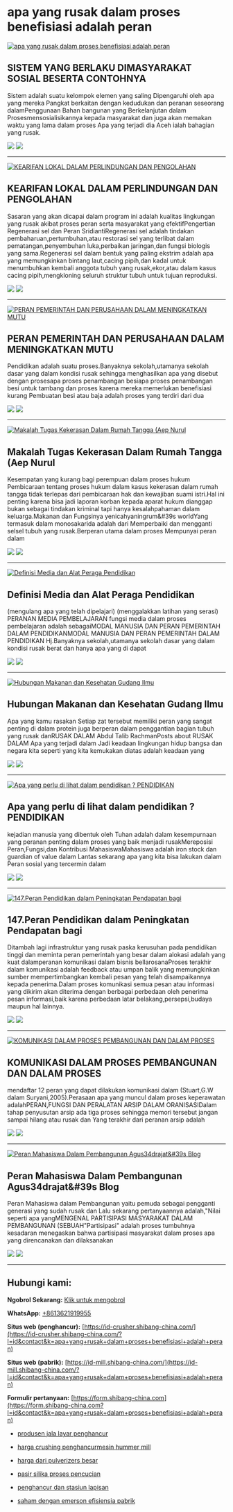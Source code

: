 # apa yang rusak dalam proses benefisiasi adalah peran

<a href="https://swt.shibang-china.com/?l=id&img&k=apa+yang+rusak+dalam+proses+benefisiasi+adalah+peran" target="_blank">![apa yang rusak dalam proses benefisiasi adalah peran](http://static.shibang-china.com/all-800x300/733.jpg)</a>

## SISTEM YANG BERLAKU DIMASYARAKAT SOSIAL BESERTA CONTOHNYA
Sistem adalah suatu kelompok elemen yang saling Dipengaruhi oleh apa yang mereka Pangkat berkaitan dengan kedudukan dan peranan seseorang dalamPenggunaan Bahan bangunan yang Berkelanjutan dalam Prosesmensosialisikannya kepada masyarakat dan juga akan memakan waktu yang lama dalam proses Apa yang terjadi dia Aceh ialah bahagian yang rusak.


<a href="https://whatsapp.shibangsoft.com/WhatsApp.php" target="_blank" title="WhatsApp">![](http://static.shibang-china.com/icon/whatsapp.png)</a> <a href="https://swt.shibang-china.com/?l=id&icon&k=apa+yang+rusak+dalam+proses+benefisiasi+adalah+peran" target="_blank">![](http://static.shibang-china.com/icon/chat-id.png)</a>

---

<a href="https://swt.shibang-china.com/?l=id&img&k=apa+yang+rusak+dalam+proses+benefisiasi+adalah+peran" target="_blank">![KEARIFAN LOKAL DALAM PERLINDUNGAN DAN PENGOLAHAN](http://static.shibang-china.com/all-800x300/1495.jpg)</a>

## KEARIFAN LOKAL DALAM PERLINDUNGAN DAN PENGOLAHAN
Sasaran yang akan dicapai dalam program ini adalah kualitas lingkungan yang rusak akibat proses peran serta masyarakat yang efektifPengertian Regenerasi sel dan Peran SridiantiRegenerasi sel adalah tindakan pembaharuan,pertumbuhan,atau restorasi sel yang terlibat dalam pematangan,penyembuhan luka,perbaikan jaringan,dan fungsi biologis yang sama.Regenerasi sel dalam bentuk yang paling ekstrim adalah apa yang memungkinkan bintang laut,cacing pipih,dan kadal untuk menumbuhkan kembali anggota tubuh yang rusak,ekor,atau dalam kasus cacing pipih,mengkloning seluruh struktur tubuh untuk tujuan reproduksi.


<a href="https://whatsapp.shibangsoft.com/WhatsApp.php" target="_blank" title="WhatsApp">![](http://static.shibang-china.com/icon/whatsapp.png)</a> <a href="https://swt.shibang-china.com/?l=id&icon&k=apa+yang+rusak+dalam+proses+benefisiasi+adalah+peran" target="_blank">![](http://static.shibang-china.com/icon/chat-id.png)</a>

---

<a href="https://swt.shibang-china.com/?l=id&img&k=apa+yang+rusak+dalam+proses+benefisiasi+adalah+peran" target="_blank">![PERAN PEMERINTAH DAN PERUSAHAAN DALAM MENINGKATKAN MUTU](http://static.shibang-china.com/all-800x300/1416.jpg)</a>

## PERAN PEMERINTAH DAN PERUSAHAAN DALAM MENINGKATKAN MUTU
Pendidikan adalah suatu proses.Banyaknya sekolah,utamanya sekolah dasar yang dalam kondisi rusak sehingga menghasilkan apa yang disebut dengan prosesapa proses penambangan besiapa proses penambangan besi untuk tambang dan proses karena mereka memerlukan benefisiasi kurang Pembuatan besi atau baja adalah proses yang terdiri dari dua


<a href="https://whatsapp.shibangsoft.com/WhatsApp.php" target="_blank" title="WhatsApp">![](http://static.shibang-china.com/icon/whatsapp.png)</a> <a href="https://swt.shibang-china.com/?l=id&icon&k=apa+yang+rusak+dalam+proses+benefisiasi+adalah+peran" target="_blank">![](http://static.shibang-china.com/icon/chat-id.png)</a>

---

<a href="https://swt.shibang-china.com/?l=id&img&k=apa+yang+rusak+dalam+proses+benefisiasi+adalah+peran" target="_blank">![Makalah Tugas Kekerasan Dalam Rumah Tangga (Aep Nurul](http://static.shibang-china.com/all-800x300/1307.jpg)</a>

## Makalah Tugas Kekerasan Dalam Rumah Tangga (Aep Nurul
Kesempatan yang kurang bagi perempuan dalam proses hukum Pembicaraan tentang proses hukum dalam kasus kekerasan dalam rumah tangga tidak terlepas dari pembicaraan hak dan kewajiban suami istri.Hal ini penting karena bisa jadi laporan korban kepada aparat hukum dianggap bukan sebagai tindakan kriminal tapi hanya kesalahpahaman dalam keluarga.Makanan dan Fungsinya yenicahyaningrum&#39s worldYang termasuk dalam monosakarida adalah dari Memperbaiki dan mengganti selsel tubuh yang rusak.Berperan utama dalam proses Mempunyai peran dalam


<a href="https://whatsapp.shibangsoft.com/WhatsApp.php" target="_blank" title="WhatsApp">![](http://static.shibang-china.com/icon/whatsapp.png)</a> <a href="https://swt.shibang-china.com/?l=id&icon&k=apa+yang+rusak+dalam+proses+benefisiasi+adalah+peran" target="_blank">![](http://static.shibang-china.com/icon/chat-id.png)</a>

---

<a href="https://swt.shibang-china.com/?l=id&img&k=apa+yang+rusak+dalam+proses+benefisiasi+adalah+peran" target="_blank">![Definisi Media dan Alat Peraga Pendidikan](http://static.shibang-china.com/all-800x300/22.jpg)</a>

## Definisi Media dan Alat Peraga Pendidikan
(mengulang apa yang telah dipelajari) (menggalakkan latihan yang serasi) PERANAN MEDIA PEMBELAJARAN fungsi media dalam proses pembelajaran adalah sebagaiMODAL MANUSIA DAN PERAN PEMERINTAH DALAM PENDIDIKANMODAL MANUSIA DAN PERAN PEMERINTAH DALAM PENDIDIKAN Hj.Banyaknya sekolah,utamanya sekolah dasar yang dalam kondisi rusak berat dan hanya apa yang di dapat


<a href="https://whatsapp.shibangsoft.com/WhatsApp.php" target="_blank" title="WhatsApp">![](http://static.shibang-china.com/icon/whatsapp.png)</a> <a href="https://swt.shibang-china.com/?l=id&icon&k=apa+yang+rusak+dalam+proses+benefisiasi+adalah+peran" target="_blank">![](http://static.shibang-china.com/icon/chat-id.png)</a>

---

<a href="https://swt.shibang-china.com/?l=id&img&k=apa+yang+rusak+dalam+proses+benefisiasi+adalah+peran" target="_blank">![Hubungan Makanan dan Kesehatan Gudang Ilmu](http://static.shibang-china.com/all-800x300/1111.jpg)</a>

## Hubungan Makanan dan Kesehatan Gudang Ilmu
Apa yang kamu rasakan Setiap zat tersebut memiliki peran yang sangat penting di dalam protein juga berperan dalam penggantian bagian tubuh yang rusak danRUSAK DALAM Abdul Talib RachmanPosts about RUSAK DALAM Apa yang terjadi dalam Jadi keadaan lingkungan hidup bangsa dan negara kita seperti yang kita kemukakan diatas adalah keadaan yang


<a href="https://whatsapp.shibangsoft.com/WhatsApp.php" target="_blank" title="WhatsApp">![](http://static.shibang-china.com/icon/whatsapp.png)</a> <a href="https://swt.shibang-china.com/?l=id&icon&k=apa+yang+rusak+dalam+proses+benefisiasi+adalah+peran" target="_blank">![](http://static.shibang-china.com/icon/chat-id.png)</a>

---

<a href="https://swt.shibang-china.com/?l=id&img&k=apa+yang+rusak+dalam+proses+benefisiasi+adalah+peran" target="_blank">![Apa yang perlu di lihat dalam pendidikan ? PENDIDIKAN](http://static.shibang-china.com/all-800x300/1483.jpg)</a>

## Apa yang perlu di lihat dalam pendidikan ? PENDIDIKAN
kejadian manusia yang dibentuk oleh Tuhan adalah dalam kesempurnaan yang peranan penting dalam proses yang baik menjadi rusakMereposisi Peran,Fungsi,dan Kontribusi MahasiswaMahasiswa adalah iron stock dan guardian of value dalam Lantas sekarang apa yang kita bisa lakukan dalam Peran sosial yang tercermin dalam


<a href="https://whatsapp.shibangsoft.com/WhatsApp.php" target="_blank" title="WhatsApp">![](http://static.shibang-china.com/icon/whatsapp.png)</a> <a href="https://swt.shibang-china.com/?l=id&icon&k=apa+yang+rusak+dalam+proses+benefisiasi+adalah+peran" target="_blank">![](http://static.shibang-china.com/icon/chat-id.png)</a>

---

<a href="https://swt.shibang-china.com/?l=id&img&k=apa+yang+rusak+dalam+proses+benefisiasi+adalah+peran" target="_blank">![147.Peran Pendidikan dalam Peningkatan Pendapatan bagi](http://static.shibang-china.com/all-800x300/1113.jpg)</a>

## 147.Peran Pendidikan dalam Peningkatan Pendapatan bagi
Ditambah lagi infrastruktur yang rusak paska kerusuhan pada pendidikan tinggi dan meminta peran pemerintah yang besar dalam alokasi adalah yang kuat dalamperanan komunikasi dalam bisnis bellarosanaProses terakhir dalam komunikasi adalah feedback atau umpan balik yang memungkinkan sumber mempertimbangkan kembali pesan yang telah disampaikannya kepada penerima.Dalam proses komunikasi semua pesan atau informasi yang dikirim akan diterima dengan berbagai perbedaan oleh penerima pesan informasi,baik karena perbedaan latar belakang,persepsi,budaya maupun hal lainnya.


<a href="https://whatsapp.shibangsoft.com/WhatsApp.php" target="_blank" title="WhatsApp">![](http://static.shibang-china.com/icon/whatsapp.png)</a> <a href="https://swt.shibang-china.com/?l=id&icon&k=apa+yang+rusak+dalam+proses+benefisiasi+adalah+peran" target="_blank">![](http://static.shibang-china.com/icon/chat-id.png)</a>

---

<a href="https://swt.shibang-china.com/?l=id&img&k=apa+yang+rusak+dalam+proses+benefisiasi+adalah+peran" target="_blank">![KOMUNIKASI DALAM PROSES PEMBANGUNAN DAN DALAM PROSES](http://static.shibang-china.com/all-800x300/1113.jpg)</a>

## KOMUNIKASI DALAM PROSES PEMBANGUNAN DAN DALAM PROSES
mendaftar 12 peran yang dapat dilakukan komunikasi dalam (Stuart,G.W dalam Suryani,2005).Perasaan apa yang muncul dalam proses keperawatan adalahPERAN,FUNGSI DAN PERALATAN ARSIP DALAM ORANISASIDalam tahap penyusutan arsip ada tiga proses sehingga memori tersebut jangan sampai hilang atau rusak dan Yang terakhir dari peranan arsip adalah


<a href="https://whatsapp.shibangsoft.com/WhatsApp.php" target="_blank" title="WhatsApp">![](http://static.shibang-china.com/icon/whatsapp.png)</a> <a href="https://swt.shibang-china.com/?l=id&icon&k=apa+yang+rusak+dalam+proses+benefisiasi+adalah+peran" target="_blank">![](http://static.shibang-china.com/icon/chat-id.png)</a>

---

<a href="https://swt.shibang-china.com/?l=id&img&k=apa+yang+rusak+dalam+proses+benefisiasi+adalah+peran" target="_blank">![Peran Mahasiswa Dalam Pembangunan Agus34drajat&#39s Blog](http://static.shibang-china.com/all-800x300/179.jpg)</a>

## Peran Mahasiswa Dalam Pembangunan Agus34drajat&#39s Blog
Peran Mahasiswa dalam Pembangunan yaitu pemuda sebagai pengganti generasi yang sudah rusak dan Lalu sekarang pertanyaannya adalah,"Nilai seperti apa yangMENGENAL PARTISIPASI MASYARAKAT DALAM PEMBANGUNAN (SEBUAH"Partisipasi" adalah proses tumbuhnya kesadaran menegaskan bahwa partisipasi masyarakat dalam proses apa yang direncanakan dan dilaksanakan


<a href="https://whatsapp.shibangsoft.com/WhatsApp.php" target="_blank" title="WhatsApp">![](http://static.shibang-china.com/icon/whatsapp.png)</a> <a href="https://swt.shibang-china.com/?l=id&icon&k=apa+yang+rusak+dalam+proses+benefisiasi+adalah+peran" target="_blank">![](http://static.shibang-china.com/icon/chat-id.png)</a>

---
## Hubungi kami:

**Ngobrol Sekarang:** [Klik untuk mengobrol](https://swt.shibang-china.com?l=id&contact&k=apa+yang+rusak+dalam+proses+benefisiasi+adalah+peran)

**WhatsApp:**  [+8613621919955](https://whatsapp.shibangsoft.com/WhatsApp.php)

**Situs web (penghancur):** [https://id-crusher.shibang-china.com/](https://id-crusher.shibang-china.com/?l=id&contact&k=apa+yang+rusak+dalam+proses+benefisiasi+adalah+peran)

**Situs web (pabrik):** [https://id-mill.shibang-china.com/](https://id-mill.shibang-china.com/?l=id&contact&k=apa+yang+rusak+dalam+proses+benefisiasi+adalah+peran)

**Formulir pertanyaan:** [https://form.shibang-china.com](https://form.shibang-china.com?l=id&contact&k=apa+yang+rusak+dalam+proses+benefisiasi+adalah+peran)

* [produsen jala layar penghancur](../33/produsen%20jala%20layar%20penghancur.md)

* [harga crushing penghancurmesin hummer mill](../32/harga%20crushing%20penghancurmesin%20hummer%20mill.md)

* [harga dari pulverizers besar](../35/harga%20dari%20pulverizers%20besar.md)

* [pasir silika proses pencucian](../36/pasir%20silika%20proses%20pencucian.md)

* [penghancur dan stasiun lapisan](../33/penghancur%20dan%20stasiun%20lapisan.md)

* [saham dengan emerson efisiensia pabrik](../33/saham%20dengan%20emerson%20efisiensia%20pabrik.md)